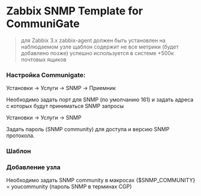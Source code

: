 # Zabbix SNMP Template for CommuniGate

> для Zabbix 3.x
> zabbix-agent должен быть установлен на наблюдаемом узле
> щаблон содержит не все метрики (будет добавлено позже)
> успешно используется в системе +500к почтовых ящиков


### Настройка Communigate:

Установки -> Услуги -> SNMP -> Приемник

Необходимо задать порт для SNMP (по умолчанию 161) и задать адреса с которых будут приниматься  SNMP запросы

Установки -> Услуги -> SNMP

Задать пароль (SNMP community) для доступа и версию SNMP протокола.


### Шаблон


### Добавление узла

Необходимо задать SNMP community в макросах  {$SNMP_COMMUNITY} = youcommunity (пароль  SNMP в терминах CGP) 


